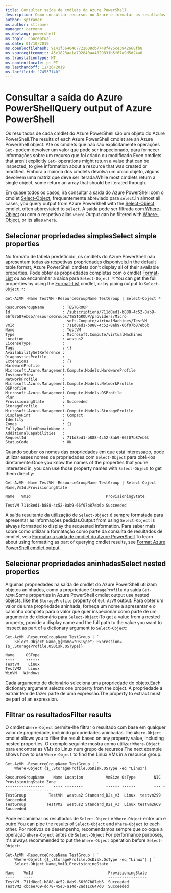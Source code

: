 ```yaml
---
title: Consultar saída de cmdlets do Azure PowerShell
description: Como consultar recursos no Azure e formatar os resultados.
author: sptramer
ms.author: sttramer
manager: carmonm
ms.devlang: powershell
ms.topic: conceptual
ms.date: 01/10/2019
ms.openlocfilehash: 9141f5640467722608cb7748f425ce3942668fb8
ms.sourcegitcommit: 45e1823aa1a792840aa4829831b5f67a9d5d24a0
ms.translationtype: HT
ms.contentlocale: pt-PT
ms.lasthandoff: 11/26/2019
ms.locfileid: "74537140"
---
```

# <a name="query-output-of-azure-powershell"></a><span data-ttu-id="fd6d2-103">Consultar a saída do Azure PowerShell</span><span class="sxs-lookup"><span data-stu-id="fd6d2-103">Query output of Azure PowerShell</span></span> 

<span data-ttu-id="fd6d2-104">Os resultados de cada cmdlet do Azure PowerShell são um objeto do Azure PowerShell.</span><span class="sxs-lookup"><span data-stu-id="fd6d2-104">The results of each Azure PowerShell cmdlet are an Azure PowerShell object.</span></span> <span data-ttu-id="fd6d2-105">Até os cmdlets que não são explicitamente operações `Get-` podem devolver um valor que pode ser inspecionado, para fornecer informações sobre um recurso que foi criado ou modificado.</span><span class="sxs-lookup"><span data-stu-id="fd6d2-105">Even cmdlets that aren't explicitly `Get-` operations might return a value that can be inspected, to give information about a resource that was created or modified.</span></span> <span data-ttu-id="fd6d2-106">Embora a maioria dos cmdlets devolva um único objeto, alguns devolvem uma matriz que deve ser iterada.</span><span class="sxs-lookup"><span data-stu-id="fd6d2-106">While most cmdlets return a single object, some return an array that should be iterated through.</span></span>

<span data-ttu-id="fd6d2-107">Em quase todos os casos, irá consultar a saída do Azure PowerShell com o cmdlet [Select-Object](/powershell/module/Microsoft.PowerShell.Utility/Select-Object), frequentemente abreviado para `select`.</span><span class="sxs-lookup"><span data-stu-id="fd6d2-107">In almost all cases, you query output from Azure PowerShell with the [Select-Object](/powershell/module/Microsoft.PowerShell.Utility/Select-Object) cmdlet, often abbreviated to `select`.</span></span> <span data-ttu-id="fd6d2-108">A saída pode ser filtrada com [Where-Object](/powershell/module/Microsoft.PowerShell.Core/Where-Object) ou com o respetivo alias `where`.</span><span class="sxs-lookup"><span data-stu-id="fd6d2-108">Output can be filtered with [Where-Object](/powershell/module/Microsoft.PowerShell.Core/Where-Object), or its alias `where`.</span></span>

## <a name="select-simple-properties"></a><span data-ttu-id="fd6d2-109">Selecionar propriedades simples</span><span class="sxs-lookup"><span data-stu-id="fd6d2-109">Select simple properties</span></span>

<span data-ttu-id="fd6d2-110">No formato de tabela predefinido, os cmdlets do Azure PowerShell não apresentam todas as respetivas propriedades disponíveis.</span><span class="sxs-lookup"><span data-stu-id="fd6d2-110">In the default table format, Azure PowerShell cmdlets don't display all of their available properties.</span></span> <span data-ttu-id="fd6d2-111">Pode obter as propriedades completas com o cmdlet [Format-List](/powershell/module/microsoft.powershell.utility/format-list) ou ao encaminhar a saída para `Select-Object *`:</span><span class="sxs-lookup"><span data-stu-id="fd6d2-111">You can get the full properties by using the [Format-List](/powershell/module/microsoft.powershell.utility/format-list) cmdlet, or by piping output to `Select-Object *`:</span></span>

```azurepowershell-interactive
Get-AzVM -Name TestVM -ResourceGroupName TestGroup | Select-Object *
```

```output
ResourceGroupName        : TESTGROUP
Id                       : /subscriptions/711d8ed1-b888-4c52-8ab9-66f07b87eb6b/resourceGroups/TESTGROUP/providers/Micro
                           soft.Compute/virtualMachines/TestVM
VmId                     : 711d8ed1-b888-4c52-8ab9-66f07b87eb6b
Name                     : TestVM
Type                     : Microsoft.Compute/virtualMachines
Location                 : westus2
LicenseType              :
Tags                     : {}
AvailabilitySetReference :
DiagnosticsProfile       :
Extensions               : {}
HardwareProfile          : Microsoft.Azure.Management.Compute.Models.HardwareProfile
InstanceView             :
NetworkProfile           : Microsoft.Azure.Management.Compute.Models.NetworkProfile
OSProfile                : Microsoft.Azure.Management.Compute.Models.OSProfile
Plan                     :
ProvisioningState        : Succeeded
StorageProfile           : Microsoft.Azure.Management.Compute.Models.StorageProfile
DisplayHint              : Compact
Identity                 :
Zones                    : {}
FullyQualifiedDomainName :
AdditionalCapabilities   :
RequestId                : 711d8ed1-b888-4c52-8ab9-66f07b87eb6b
StatusCode               : OK
```

<span data-ttu-id="fd6d2-112">Quando souber os nomes das propriedades em que está interessado, pode utilizar esses nomes de propriedades com `Select-Object` para obtê-los diretamente:</span><span class="sxs-lookup"><span data-stu-id="fd6d2-112">Once you know the names of the properties that you're interested in, you can use those property names with `Select-Object` to get them directly:</span></span>

```azurepowershell-interactive
Get-AzVM -Name TestVM -ResourceGroupName TestGroup | Select-Object Name,VmId,ProvisioningState
```

```output
Name   VmId                                 ProvisioningState
----   ----                                 -----------------
TestVM 711d8ed1-b888-4c52-8ab9-66f07b87eb6b Succeeded
```

<span data-ttu-id="fd6d2-113">A saída resultante da utilização de `Select-Object` é sempre formatada para apresentar as informações pedidas.</span><span class="sxs-lookup"><span data-stu-id="fd6d2-113">Output from using `Select-Object` is always formatted to display the requested information.</span></span> <span data-ttu-id="fd6d2-114">Para saber mais sobre como utilizar a formatação como parte da consulta de resultados de cmdlet, veja [Formatar a saída de cmdlet do Azure PowerShell](formatting-output.md).</span><span class="sxs-lookup"><span data-stu-id="fd6d2-114">To learn about using formatting as part of querying cmdlet results, see [Format Azure PowerShell cmdlet output](formatting-output.md).</span></span>

## <a name="select-nested-properties"></a><span data-ttu-id="fd6d2-115">Selecionar propriedades aninhadas</span><span class="sxs-lookup"><span data-stu-id="fd6d2-115">Select nested properties</span></span>

<span data-ttu-id="fd6d2-116">Algumas propriedades na saída de cmdlet do Azure PowerShell utilizam objetos aninhados, como a propriedade `StorageProfile` da saída `Get-AzVM`.</span><span class="sxs-lookup"><span data-stu-id="fd6d2-116">Some properties in Azure PowerShell cmdlet output use nested objects, like the `StorageProfile` property of `Get-AzVM` output.</span></span> <span data-ttu-id="fd6d2-117">Para obter um valor de uma propriedade aninhada, forneça um nome a apresentar e o caminho completo para o valor que quer inspecionar como parte de um argumento de dicionário para `Select-Object`:</span><span class="sxs-lookup"><span data-stu-id="fd6d2-117">To get a value from a nested property, provide a display name and the full path to the value you want to inspect as part of a dictionary argument to `Select-Object`:</span></span>

```azurepowershell-interactive
Get-AzVM -ResourceGroupName TestGroup | `
    Select-Object Name,@{Name="OSType"; Expression={$_.StorageProfile.OSDisk.OSType}}
```

```output
Name     OSType
----     ------
TestVM    Linux
TestVM2   Linux
WinVM   Windows
```

<span data-ttu-id="fd6d2-118">Cada argumento de dicionário seleciona uma propriedade do objeto.</span><span class="sxs-lookup"><span data-stu-id="fd6d2-118">Each dictionary argument selects one property from the object.</span></span> <span data-ttu-id="fd6d2-119">A propriedade a extrair tem de fazer parte de uma expressão.</span><span class="sxs-lookup"><span data-stu-id="fd6d2-119">The property to extract must be part of an expression.</span></span>

## <a name="filter-results"></a><span data-ttu-id="fd6d2-120">Filtrar os resultados</span><span class="sxs-lookup"><span data-stu-id="fd6d2-120">Filter results</span></span> 

<span data-ttu-id="fd6d2-121">O cmdlet `Where-Object` permite-lhe filtrar o resultado com base em qualquer valor de propriedade, incluindo propriedades aninhadas.</span><span class="sxs-lookup"><span data-stu-id="fd6d2-121">The `Where-Object` cmdlet allows you to filter the result based on any property value, including nested properties.</span></span> <span data-ttu-id="fd6d2-122">O exemplo seguinte mostra como utilizar `Where-Object` para encontrar as VMs do Linux num grupo de recursos.</span><span class="sxs-lookup"><span data-stu-id="fd6d2-122">The next example shows how to use `Where-Object` to find the Linux VMs in a resource group.</span></span>

```azurepowershell-interactive
Get-AzVM -ResourceGroupName TestGroup | `
    Where-Object {$_.StorageProfile.OSDisk.OSType -eq "Linux"}
```

```output
ResourceGroupName    Name Location          VmSize OsType        NIC ProvisioningState Zone
-----------------    ---- --------          ------ ------        --- ----------------- ----
TestGroup          TestVM  westus2 Standard_D2s_v3  Linux  testvm299         Succeeded
TestGroup         TestVM2  westus2 Standard_D2s_v3  Linux testvm2669         Succeeded
```

<span data-ttu-id="fd6d2-123">Pode encaminhar os resultados de `Select-Object` e `Where-Object` entre um e outro.</span><span class="sxs-lookup"><span data-stu-id="fd6d2-123">You can pipe the results of `Select-Object` and `Where-Object` to each other.</span></span> <span data-ttu-id="fd6d2-124">Por motivos de desempenho, recomendamos sempre que coloque a operação `Where-Object` antes de `Select-Object`:</span><span class="sxs-lookup"><span data-stu-id="fd6d2-124">For performance purposes, it's always recommended to put the `Where-Object` operation before `Select-Object`:</span></span>

```azurepowershell-interactive
Get-AzVM -ResourceGroupName TestGroup | `
    Where-Object {$_.StorageProfile.OsDisk.OsType -eq "Linux"} | `
    Select-Object Name,VmID,ProvisioningState
```

```output
Name    VmId                                 ProvisioningState
----    ----                                 -----------------
TestVM  711d8ed1-b888-4c52-8ab9-66f07b87eb6  Succeeded
TestVM2 cbcee769-dd78-45e3-a14d-2ad11c647d0  Succeeded
```